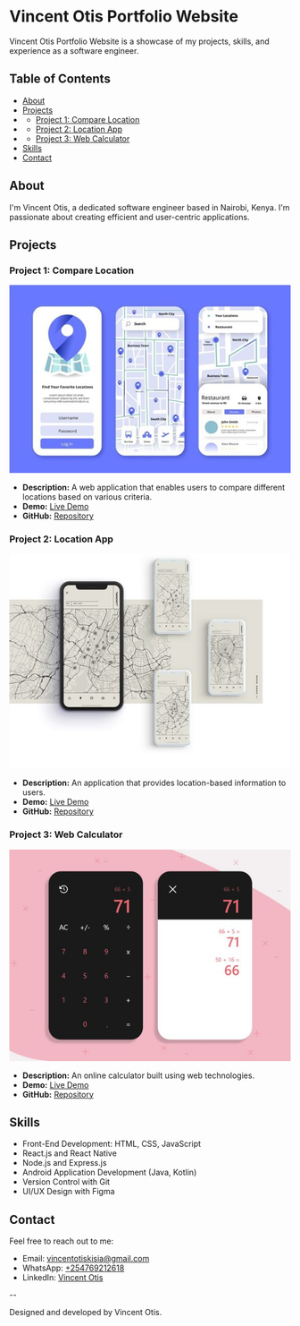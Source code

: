 # Vincent Otis Portfolio Website

Vincent Otis Portfolio Website is a showcase of my projects, skills, and experience as a software engineer.

## Table of Contents

- [About](#about)
- [Projects](#projects)
- - [Project 1: Compare Location](#project-1-compare-location)
- - [Project 2: Location App](#project-2-location-app)
- - [Project 3: Web Calculator](#project-3-web-calculator)
- [Skills](#skills)
- [Contact](#contact)

## About

I'm Vincent Otis, a dedicated software engineer based in Nairobi, Kenya. I'm passionate about creating efficient and user-centric applications.

## Projects

### Project 1: Compare Location

![Compare Location](lokesheni.jpg)

- **Description:** A web application that enables users to compare different locations based on various criteria.
- **Demo:** [Live Demo](https://otis-ke.github.io/user_location_compare.github.io/)
- **GitHub:** [Repository](https://github.com/otis-ke/user_location_compare.github.io)

### Project 2: Location App

![Location App](newpia.jpg)

- **Description:** An application that provides location-based information to users.
- **Demo:** [Live Demo](https://otis-ke.github.io/location_user.github.io/)
- **GitHub:** [Repository](https://github.com/otis-ke/location_user.github.io)

### Project 3: Web Calculator

![Web Calculator](last%20calc.jpg)

- **Description:** An online calculator built using web technologies.
- **Demo:** [Live Demo](https://otis-ke.github.io/calculator.github.io/)
- **GitHub:** [Repository](https://github.com/otis-ke/calculator.github.io)

<!-- Add more projects as needed -->

## Skills

- Front-End Development: HTML, CSS, JavaScript
- React.js and React Native
- Node.js and Express.js
- Android Application Development (Java, Kotlin)
- Version Control with Git
- UI/UX Design with Figma

## Contact

Feel free to reach out to me:

- Email: [vincentotiskisia@gmail.com](mailto:vincentotiskisia@gmail.com)
- WhatsApp: [+254769212618](https://api.whatsapp.com/send?phone=254769212618)
- LinkedIn: [Vincent Otis](https://www.linkedin.com/in/vincent-otis-1315b0235)

--

Designed and developed by Vincent Otis.


